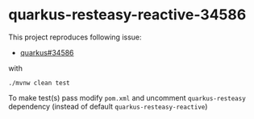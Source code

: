 # quarkus-resteasy-reactive-34586

This project reproduces following issue:

* [quarkus#34586](https://github.com/quarkusio/quarkus/issues/34586)

with

    ./mvnw clean test

To make test(s) pass modify `pom.xml` and uncomment `quarkus-resteasy` dependency (instead of default `quarkus-resteasy-reactive`)
